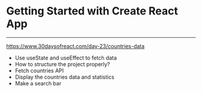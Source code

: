 # Getting Started with Create React App

---
https://www.30daysofreact.com/day-23/countries-data

- Use useState and useEffect to fetch data
- How to structure the project properly?
- Fetch countries API
- Display the countries data and statistics
- Make a search bar